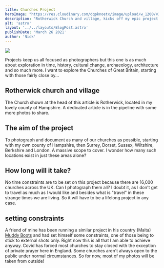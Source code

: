 ```yaml
---
title: Churches Project
heroImage: "https://res.cloudinary.com/dqpknoetx/image/upload/w_1200/v1421699526/_DSC8938_xkf0by.jpg"
description: "Rotherwick Church and village, kicks off my epic project dedicated to churches"
alt: 'astro'
layout: '../../layouts/BlogPost.astro'
publishDate: 'March 26 2021'
author: 'Nick'
---
```


![](https://res.cloudinary.com/dqpknoetx/image/upload/w_640/v1421699526/_DSC8938_xkf0by.jpg)

<p class="lead">Projects keep us all focused as photographers but this one is as much about exploration in time, history, cultural change, archaeology, architecture and so much more. I want to explore the Churches of Great Britain, starting with those fairly close by...</p>

## Rotherwick church and village
The Church shown at the head of this article is Rotherwick, located in my lovely county of Hampshire. A dedicated article is in the pipeline with some more photos to share.

## The aim of the project

To photograph and document as many of our churches as possible, starting with my own county of Hampshire, then Surrey, Dorset, Sussex, Wiltshire, Berkshire and London. A massive scope to cover. I wonder how many such locations exist in just these areas alone?

## How long will it take?

No time constraints are to be set on this project because there are 16,000 churches across the UK. Can I photograph them all? I doubt it, as I don't get to travel as much as I would like and besides what is "travel" in these strange times we are living. So it will have to be a lifelong project in any case.

## setting constraints

A friend of mine has been running a similar project in his country (Malta) [Muddy Boots](https://jabriffa.wordpress.com) and had set himself some constraints, one of those being to stick to external shots only. Right now this is all that I am able to achieve anyway. Covid has forced most churches to stay closed with the exception of private prayer here in England. Some churches aren't always open to the public under normal circumstances. So for now, most of my photos will be taken from outside!
